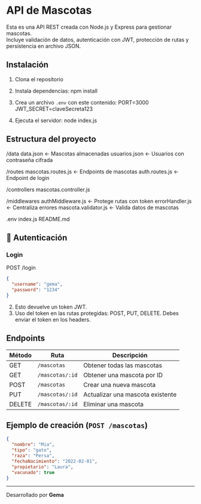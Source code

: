 # API de Mascotas

Esta es una API REST creada con Node.js y Express para gestionar mascotas.  
Incluye validación de datos, autenticación con JWT, protección de rutas y persistencia en archivo JSON.

## Instalación

1. Clona el repositorio
2. Instala dependencias:
   npm install

3. Crea un archivo `.env` con este contenido:
   PORT=3000
   JWT_SECRET=claveSecreta123

4. Ejecuta el servidor:
   node index.js

## Estructura del proyecto

/data
data.json ← Mascotas almacenadas
usuarios.json ← Usuarios con contraseña cifrada

/routes
mascotas.routes.js ← Endpoints de mascotas
auth.routes.js ← Endpoint de login

/controllers
mascotas.controller.js

/middlewares
authMiddleware.js ← Protege rutas con token
errorHandler.js ← Centraliza errores
mascota.validator.js ← Valida datos de mascotas

.env
index.js
README.md

## 🔐 Autenticación

### Login

POST /login

```json
{
  "username": "gema",
  "password": "1234"
}
```

2. Esto devuelve un token JWT.
3. Uso del token en las rutas protegidas: POST, PUT, DELETE.
Debes enviar el token en los headers.


## Endpoints

| Método | Ruta            | Descripción                      |
| ------ | --------------- | -------------------------------- |
| GET    | `/mascotas`     | Obtener todas las mascotas       |
| GET    | `/mascotas/:id` | Obtener una mascota por ID       |
| POST   | `/mascotas`     | Crear una nueva mascota          |
| PUT    | `/mascotas/:id` | Actualizar una mascota existente |
| DELETE | `/mascotas/:id` | Eliminar una mascota             |


## Ejemplo de creación (`POST /mascotas`)

```json
{
  "nombre": "Mia",
  "tipo": "gato",
  "raza": "Persa",
  "fechaNacimiento": "2022-02-01",
  "propietario": "Laura",
  "vacunado": true
}
````
---

Desarrollado por **Gema** 
